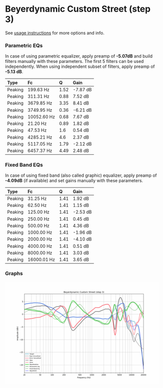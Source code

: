 # Beyerdynamic Custom Street (step 3)
See [usage instructions](https://github.com/jaakkopasanen/AutoEq#usage) for more options and info.

### Parametric EQs
In case of using parametric equalizer, apply preamp of **-5.07dB** and build filters manually
with these parameters. The first 5 filters can be used independently.
When using independent subset of filters, apply preamp of **-5.13 dB**.

| Type    | Fc          |    Q | Gain     |
|:--------|:------------|:-----|:---------|
| Peaking | 199.63 Hz   | 1.52 | -7.87 dB |
| Peaking | 311.31 Hz   | 0.88 | 7.52 dB  |
| Peaking | 3679.85 Hz  | 3.35 | 8.41 dB  |
| Peaking | 3749.95 Hz  | 0.36 | -6.21 dB |
| Peaking | 10052.60 Hz | 0.68 | 7.67 dB  |
| Peaking | 21.20 Hz    | 0.89 | 1.82 dB  |
| Peaking | 47.53 Hz    | 1.6  | 0.54 dB  |
| Peaking | 4285.21 Hz  | 4.6  | 2.37 dB  |
| Peaking | 5117.05 Hz  | 1.79 | -2.12 dB |
| Peaking | 6457.37 Hz  | 4.49 | 2.48 dB  |

### Fixed Band EQs
In case of using fixed band (also called graphic) equalizer, apply preamp of **-4.09dB**
(if available) and set gains manually with these parameters.

| Type    | Fc          |    Q | Gain     |
|:--------|:------------|:-----|:---------|
| Peaking | 31.25 Hz    | 1.41 | 1.92 dB  |
| Peaking | 62.50 Hz    | 1.41 | 1.15 dB  |
| Peaking | 125.00 Hz   | 1.41 | -2.53 dB |
| Peaking | 250.00 Hz   | 1.41 | 0.45 dB  |
| Peaking | 500.00 Hz   | 1.41 | 4.36 dB  |
| Peaking | 1000.00 Hz  | 1.41 | -1.96 dB |
| Peaking | 2000.00 Hz  | 1.41 | -4.10 dB |
| Peaking | 4000.00 Hz  | 1.41 | 0.51 dB  |
| Peaking | 8000.00 Hz  | 1.41 | 3.03 dB  |
| Peaking | 16000.01 Hz | 1.41 | 3.65 dB  |

### Graphs
![](./Beyerdynamic%20Custom%20Street%20(step%203).png)
